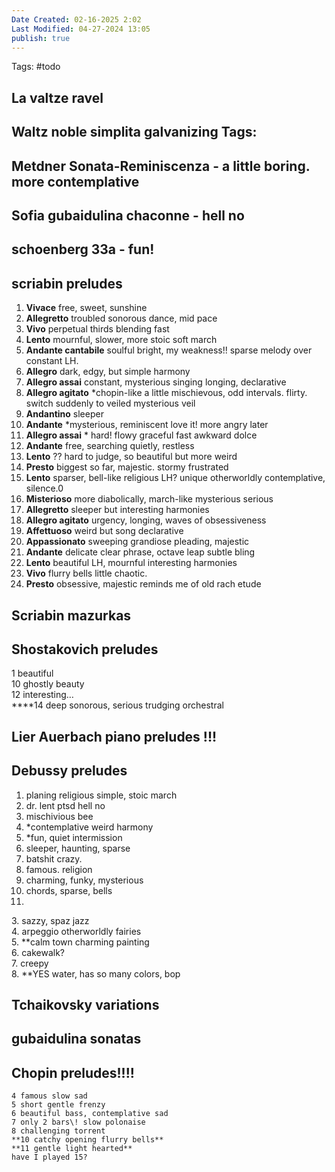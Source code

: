 ```yaml
---
Date Created: 02-16-2025 2:02
Last Modified: 04-27-2024 13:05
publish: true
---
```

Tags: #todo
## La valtze ravel  
## Waltz noble simplita galvanizing Tags:


## Metdner Sonata-Reminiscenza \- a little boring. more contemplative

## Sofia gubaidulina chaconne \- hell no

## schoenberg 33a \- fun\! 

## scriabin preludes

1. **Vivace** free, sweet, sunshine   
2. **Allegretto** troubled sonorous dance, mid pace  
3. **Vivo** perpetual thirds blending fast  
4. **Lento** mournful, slower, more stoic soft march  
5. **Andante cantabile** soulful bright, my weakness\!\! sparse melody over constant LH.   
6. **Allegro** dark, edgy, but simple harmony  
7. **Allegro assai** constant, mysterious singing longing, declarative  
8. **Allegro agitato** \*chopin-like a little mischievous, odd intervals. flirty.  switch suddenly to veiled mysterious veil  
9. **Andantino** sleeper  
10. **Andante** \*mysterious,  reminiscent love it\! more angry later   
11. **Allegro assai** \* hard\! flowy graceful fast awkward dolce  
12. **Andante** free, searching quietly, restless  
13. **Lento** ??  hard to judge, so beautiful but more weird  
14. **Presto** biggest so far, majestic. stormy  frustrated  
15. **Lento** sparser, bell-like religious LH? unique otherworldly contemplative, silence.0  
16. **Misterioso** more diabolically, march-like mysterious serious  
17. **Allegretto** sleeper but interesting harmonies  
18. **Allegro agitato** urgency, longing, waves of obsessiveness  
19. **Affettuoso** weird but song declarative  
20. **Appassionato** sweeping grandiose pleading, majestic  
21. **Andante** delicate clear phrase, octave leap subtle bling   
22. **Lento** beautiful LH, mournful interesting harmonies  
23. **Vivo** flurry bells little chaotic.   
24. **Presto** obsessive, majestic reminds me of old rach etude

## Scriabin mazurkas

## Shostakovich preludes  
1 beautiful  
10 ghostly beauty  
12 interesting…  
\*\*\*\*14 deep sonorous, serious trudging orchestral

## Lier Auerbach piano preludes \!\!\!

## Debussy preludes 

1. planing religious simple, stoic march  
2. dr. lent ptsd hell no  
3. mischivious bee  
4. \*contemplative weird harmony  
5. \*fun, quiet intermission  
6. sleeper, haunting, sparse  
7. batshit crazy.   
8. famous. religion  
9. charming, funky, mysterious  
10. chords, sparse, bells   
11. 

3\. sazzy, spaz jazz  
4\. arpeggio otherworldly fairies  
5\. \*\*calm town charming painting  
6\. cakewalk?   
7\. creepy  
8\. \*\*YES water, has so many colors, bop

## Tchaikovsky variations 

## gubaidulina sonatas

## Chopin preludes\!\!\!\!  
	4 famous slow sad  
	5 short gentle frenzy   
	6 beautiful bass, contemplative sad  
	7 only 2 bars\! slow polonaise  
	8 challenging torrent  
	**10 catchy opening flurry bells**  
	**11 gentle light hearted**  
	have I played 15?  
	